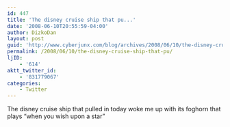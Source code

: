 ```yaml
---
id: 447
title: 'The disney cruise ship that pu...'
date: '2008-06-10T20:55:59-04:00'
author: DizkoDan
layout: post
guid: 'http://www.cyberjunx.com/blog/archives/2008/06/10/the-disney-cruise-ship-that-pu/'
permalink: /2008/06/10/the-disney-cruise-ship-that-pu/
ljID:
    - '614'
aktt_twitter_id:
    - '831779067'
categories:
    - Twitter
---
```


The disney cruise ship that pulled in today woke me up with its foghorn that plays “when you wish upon a star”